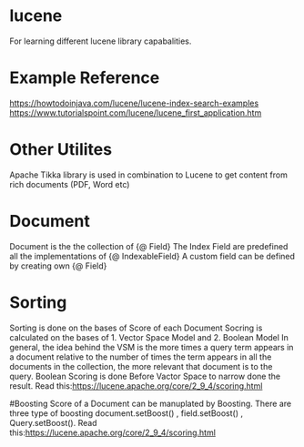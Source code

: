 # lucene
For learning different lucene library capabalities.

# Example Reference         
https://howtodoinjava.com/lucene/lucene-index-search-examples
https://www.tutorialspoint.com/lucene/lucene_first_application.htm

# Other Utilites 
Apache Tikka library is used in combination to Lucene to get content from rich documents (PDF, Word etc)

# Document
Document is the the collection of {@ Field}
The Index Field are predefined all the implementations of {@ IndexableField}
A custom field can be defined by creating own {@ Field}

# Sorting
Sorting is done on the bases of Score of each Document
Socring is calculated on the bases of 1. Vector Space Model and 2. Boolean Model
In general, the idea behind the VSM is the more times a query term appears in a document relative to the number of times the term appears in all the documents in the collection, the more relevant that document is to the query. 
Boolean Scoring is done Before Vactor Space to narrow done the result.
Read this:https://lucene.apache.org/core/2_9_4/scoring.html

#Boosting
Score of a Document can be manuplated by Boosting.
There are three type of boosting document.setBoost() , field.setBoost() , Query.setBoost().
Read this:https://lucene.apache.org/core/2_9_4/scoring.html

